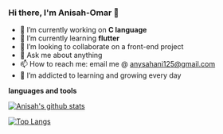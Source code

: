 ### Hi there, I'm Anisah-Omar 👋



- 🔭 I’m currently working on **C language**
- 🌱 I’m currently learning **flutter**
- 👯 I’m looking to collaborate on a front-end project
- 💬 Ask me about anything
- 📫 How to reach me: email me @ anysahani125@gmail.com
- 🌱 I’m addicted to learning and growing every day

**languages and tools**






[![Anisah's github stats](https://github-readme-stats.vercel.app/api?username=Anisah-Omar&count_private=true&show_icons=true&theme=radical&hide_rank=false)](https://github.com/anuraghazra/github-readme-stats)



[![Top Langs](https://github-readme-stats.vercel.app/api/top-langs/?username=Anisah-Omar)](https://github.com/Anisah-Omar/github-readme-stats)



